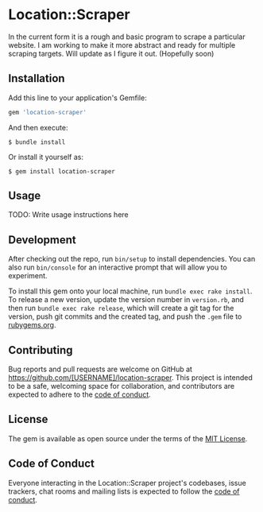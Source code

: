 # Location::Scraper

In the current form it is a rough and basic program to scrape a particular website. I am working to make it more abstract and ready for multiple scraping targets. Will update as  I figure it out. (Hopefully soon)

## Installation

Add this line to your application's Gemfile:

```ruby
gem 'location-scraper'
```

And then execute:

    $ bundle install

Or install it yourself as:

    $ gem install location-scraper

## Usage

TODO: Write usage instructions here

## Development

After checking out the repo, run `bin/setup` to install dependencies. You can also run `bin/console` for an interactive prompt that will allow you to experiment.

To install this gem onto your local machine, run `bundle exec rake install`. To release a new version, update the version number in `version.rb`, and then run `bundle exec rake release`, which will create a git tag for the version, push git commits and the created tag, and push the `.gem` file to [rubygems.org](https://rubygems.org).

## Contributing

Bug reports and pull requests are welcome on GitHub at https://github.com/[USERNAME]/location-scraper. This project is intended to be a safe, welcoming space for collaboration, and contributors are expected to adhere to the [code of conduct](https://github.com/[USERNAME]/location-scraper/blob/master/CODE_OF_CONDUCT.md).

## License

The gem is available as open source under the terms of the [MIT License](https://opensource.org/licenses/MIT).

## Code of Conduct

Everyone interacting in the Location::Scraper project's codebases, issue trackers, chat rooms and mailing lists is expected to follow the [code of conduct](https://github.com/[USERNAME]/location-scraper/blob/master/CODE_OF_CONDUCT.md).
